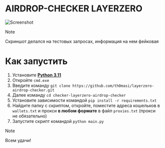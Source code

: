# AIRDROP-CHECKER LAYERZERO

![Screenshot](https://i.imgur.com/99y7Qn2.png)  

> [!NOTE]
> Скриншот делался на тестовых запросах, информация на нем фейковая

# Как запустить

1. Установите [**Python 3.11**](https://www.python.org/downloads/release/python-3110/)  
2. Откройте `cmd.exe`
3. Введите команду `git clone https://github.com/th0masi/layerzero-airdrop-checker.git`
4. Далее команду `cd checker-layerzero-airdrop-checker`
5. Установите зависимости командой `pip install -r requirements.txt`
6. Найдите папку с скриптом, откройте, поместите адреса кошельков в `wallets.txt` и прокси **в любом формате** в файл `proxies.txt` (прокси не обязательно)
7. Запустите скрипт командой `python main.py`

> [!NOTE]
> Всем удачи!
